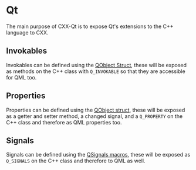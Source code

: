 <!--
SPDX-FileCopyrightText: 2021 Klarälvdalens Datakonsult AB, a KDAB Group company <info@kdab.com>
SPDX-FileContributor: Andrew Hayzen <andrew.hayzen@kdab.com>

SPDX-License-Identifier: MIT OR Apache-2.0
-->

# Qt

The main purpose of CXX-Qt is to expose Qt's extensions to the C++ language to CXX.

## Invokables

Invokables can be defined using the [QObject Struct](../qobject/qobject_struct.md), these will be exposed as methods on the C++ class with `Q_INVOKABLE` so that they are accessible for QML too.

## Properties

Properties can be defined using the [QObject struct](../qobject/qobject_struct.md), these will be exposed as a getter and setter method, a changed signal, and a `Q_PROPERTY` on the C++ class and therefore as QML properties too.

## Signals

Signals can be defined using the [QSignals macros](../qobject/signals.md), these will be exposed as `Q_SIGNALS` on the C++ class and therefore to QML as well.

